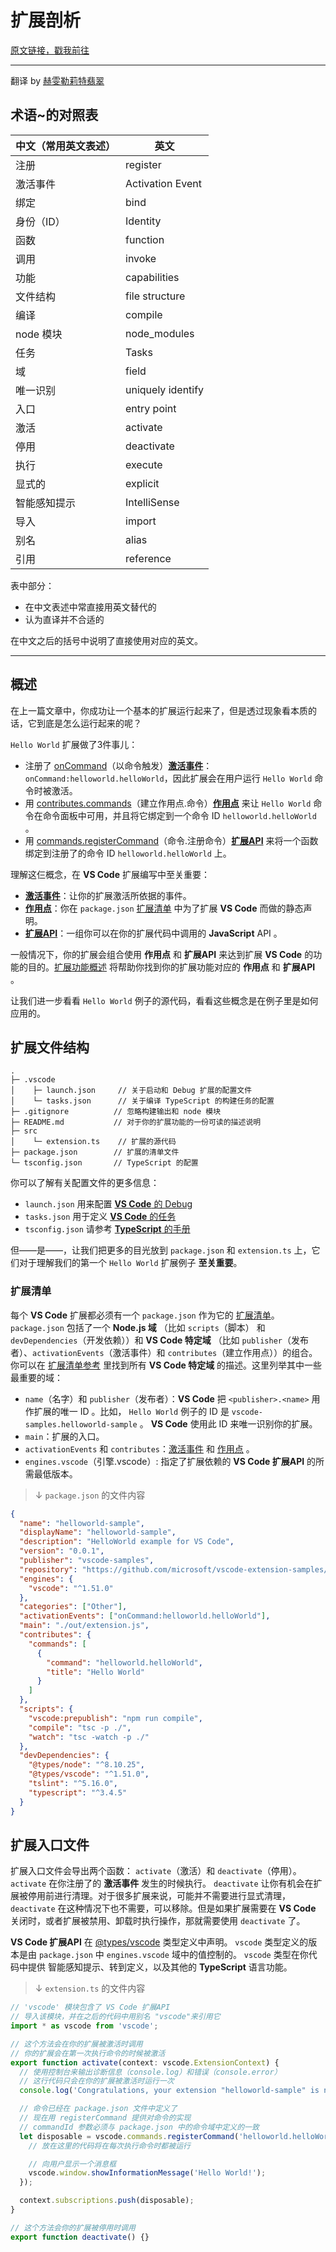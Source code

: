 # 扩展剖析

[原文链接，戳我前往](https://code.visualstudio.com/api/get-started/extension-anatomy)

------

翻译 by [赫雯勒莉特翡翠](https://github.com/HeveraletLaidCenx)

## 术语~的对照表

|中文（常用英文表述）|英文|
|----|----|
|注册|register|
|激活事件|Activation Event|
|绑定|bind|
|身份（ID）|Identity|
|函数|function|
|调用|invoke|
|功能|capabilities|
|文件结构|file structure|
|编译|compile|
|node 模块|node_modules|
|任务|Tasks|
|域|field|
|唯一识别|uniquely identify|
|入口|entry point|
|激活|activate|
|停用|deactivate|
|执行|execute|
|显式的|explicit|
|智能感知提示|IntelliSense|
|导入|import|
|别名|alias|
|引用|reference|

表中部分：

* 在中文表述中常直接用英文替代的
* 认为直译并不合适的

在中文之后的括号中说明了直接使用对应的英文。

------

## 概述

在上一篇文章中，你成功让一个基本的扩展运行起来了，但是透过现象看本质的话，它到底是怎么运行起来的呢？

`Hello World` 扩展做了3件事儿：

* 注册了 [onCommand](https://code.visualstudio.com/api/references/activation-events#onCommand)（以命令触发）[**激活事件**](https://code.visualstudio.com/api/references/activation-events)：`onCommand:helloworld.helloWorld`，因此扩展会在用户运行 `Hello World` 命令时被激活。
* 用 [contributes.commands](https://code.visualstudio.com/api/references/contribution-points#contributes.commands)（建立作用点.命令）[**作用点**](https://code.visualstudio.com/api/references/contribution-points) 来让 `Hello World` 命令在命令面板中可用，并且将它绑定到一个命令 ID `helloworld.helloWorld` 。
* 用 [commands.registerCommand](https://code.visualstudio.com/api/references/vscode-api#commands.registerCommand)（命令.注册命令）[**扩展API**](https://code.visualstudio.com/api/references/vscode-api) 来将一个函数绑定到注册了的命令 ID `helloworld.helloWorld` 上。

理解这仨概念，在 **VS Code** 扩展编写中至关重要：

* [**激活事件**](https://code.visualstudio.com/api/references/activation-events)：让你的扩展激活所依据的事件。
* [**作用点**](https://code.visualstudio.com/api/references/contribution-points)：你在 `package.json` [扩展清单](https://code.visualstudio.com/api/get-started/extension-anatomy#extension-manifest) 中为了扩展 **VS Code** 而做的静态声明。
* [**扩展API**](https://code.visualstudio.com/api/references/vscode-api)：一组你可以在你的扩展代码中调用的 **JavaScript** API 。

一般情况下，你的扩展会组合使用 **作用点** 和 **扩展API** 来达到扩展 **VS Code** 的功能的目的。[扩展功能概述](https://code.visualstudio.com/api/extension-capabilities/overview) 将帮助你找到你的扩展功能对应的 **作用点** 和 **扩展API** 。

让我们进一步看看 `Hello World` 例子的源代码，看看这些概念是在例子里是如何应用的。

## 扩展文件结构

```text
.
├─ .vscode
│    ├─ launch.json     // 关于启动和 Debug 扩展的配置文件
│    └─ tasks.json      // 关于编译 TypeScript 的构建任务的配置
├─ .gitignore          // 忽略构建输出和 node 模块
├─ README.md           // 对于你的扩展功能的一份可读的描述说明
├─ src
│    └─ extension.ts    // 扩展的源代码
├─ package.json        // 扩展的清单文件
└─ tsconfig.json       // TypeScript 的配置
```

你可以了解有关配置文件的更多信息：

* `launch.json` 用来配置 [**VS Code** 的 Debug](https://code.visualstudio.com/docs/editor/debugging)
* `tasks.json` 用于定义 [**VS Code** 的任务](https://code.visualstudio.com/docs/editor/tasks)
* `tsconfig.json` 请参考 [**TypeScript** 的手册](https://www.typescriptlang.org/docs/handbook/tsconfig-json.html)

但——是——，让我们把更多的目光放到 `package.json` 和 `extension.ts` 上，它们对于理解我们的第一个 `Hello World` 扩展例子 **至关重要**。

### 扩展清单

每个 **VS Code** 扩展都必须有一个 `package.json` 作为它的 [扩展清单](https://code.visualstudio.com/api/references/extension-manifest)。 `package.json` 包括了一个 **Node.js 域** （比如 `scripts`（脚本） 和 `devDependencies`（开发依赖））和 **VS Code 特定域** （比如 `publisher`（发布者）、`activationEvents`（激活事件）和 `contributes`（建立作用点））的组合。你可以在 [扩展清单参考](https://code.visualstudio.com/api/references/extension-manifest) 里找到所有 **VS Code 特定域** 的描述。这里列举其中一些最重要的域：

* `name`（名字）和 `publisher`（发布者）：**VS Code** 把 `<publisher>.<name>` 用作扩展的唯一 ID 。比如， `Hello World` 例子的 ID 是 `vscode-samples.helloworld-sample` 。 **VS Code** 使用此 ID 来唯一识别你的扩展。
* `main`：扩展的入口。
* `activationEvents` 和 `contributes`：[激活事件](https://code.visualstudio.com/api/references/activation-events) 和 [作用点](https://code.visualstudio.com/api/references/contribution-points) 。
* `engines.vscode`（引擎.vscode）: 指定了扩展依赖的 **VS Code 扩展API** 的所需最低版本。

> ↓ `package.json` 的文件内容

```json
{
  "name": "helloworld-sample",
  "displayName": "helloworld-sample",
  "description": "HelloWorld example for VS Code",
  "version": "0.0.1",
  "publisher": "vscode-samples",
  "repository": "https://github.com/microsoft/vscode-extension-samples/helloworld-sample",
  "engines": {
    "vscode": "^1.51.0"
  },
  "categories": ["Other"],
  "activationEvents": ["onCommand:helloworld.helloWorld"],
  "main": "./out/extension.js",
  "contributes": {
    "commands": [
      {
        "command": "helloworld.helloWorld",
        "title": "Hello World"
      }
    ]
  },
  "scripts": {
    "vscode:prepublish": "npm run compile",
    "compile": "tsc -p ./",
    "watch": "tsc -watch -p ./"
  },
  "devDependencies": {
    "@types/node": "^8.10.25",
    "@types/vscode": "^1.51.0",
    "tslint": "^5.16.0",
    "typescript": "^3.4.5"
  }
}
```

## 扩展入口文件

扩展入口文件会导出两个函数： `activate`（激活）和 `deactivate`（停用）。 `activate` 在你注册了的 **激活事件** 发生的时候执行。 `deactivate` 让你有机会在扩展被停用前进行清理。对于很多扩展来说，可能并不需要进行显式清理， `deactivate` 在这种情况下也不需要，可以移除。但是如果扩展需要在 **VS Code** 关闭时，或者扩展被禁用、卸载时执行操作，那就需要使用 `deactivate` 了。

**VS Code 扩展API** 在 [@types/vscode](https://www.npmjs.com/package/@types/vscode) 类型定义中声明。 `vscode` 类型定义的版本是由 `package.json` 中 `engines.vscode` 域中的值控制的。 `vscode` 类型在你代码中提供 智能感知提示、转到定义，以及其他的 **TypeScript** 语言功能。

> ↓ `extension.ts` 的文件内容

```typescript
// 'vscode' 模块包含了 VS Code 扩展API
// 导入该模块，并在之后的代码中用别名 "vscode"来引用它
import * as vscode from 'vscode';

// 这个方法会在你的扩展被激活时调用
// 你的扩展会在第一次执行命令的时候被激活
export function activate(context: vscode.ExtensionContext) {
  // 使用控制台来输出诊断信息（console.log）和错误（console.error）
  // 这行代码只会在你的扩展被激活时运行一次
  console.log('Congratulations, your extension "helloworld-sample" is now active!');

  // 命令已经在 package.json 文件中定义了
  // 现在用 registerCommand 提供对命令的实现
  // commandId 参数必须与 package.json 中的命令域中定义的一致
  let disposable = vscode.commands.registerCommand('helloworld.helloWorld', () => {
    // 放在这里的代码将在每次执行命令时都被运行

    // 向用户显示一个消息框
    vscode.window.showInformationMessage('Hello World!');
  });

  context.subscriptions.push(disposable);
}

// 这个方法会你的扩展被停用时调用
export function deactivate() {}
```
